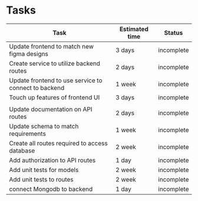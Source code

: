 # Tasks

|Task|Estimated time |Status|
|-|-|-|
|Update frontend to match new figma designs| 3 days |incomplete|
|Create service to utilize backend routes| 2 days |incomplete|
|Update frontend to use service to connect to backend| 1 week |incomplete|
|Touch up features of frontend UI|3 days|incomplete|
| | | |
|Update documentation on API routes| 2 days |incomplete|
|Update schema to match requirements| 1 week |incomplete|
|Create all routes required to access database| 2 week |incomplete|
|Add authorization to API routes| 1 day |incomplete|
|Add unit tests for models| 2 week |incomplete|
|Add unit tests to routes| 2 week |incomplete|
|connect Mongodb to backend| 1 day |incomplete|
